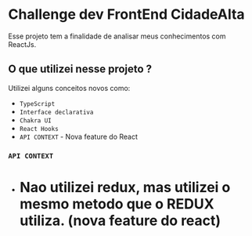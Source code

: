 # Challenge dev FrontEnd CidadeAlta

Esse projeto tem a finalidade de analisar meus conhecimentos com ReactJs.
## O que utilizei nesse projeto ?

Utilizei alguns conceitos novos como:
  - `TypeScript`
  - `Interface declarativa`
  - `Chakra UI`
  - `React Hooks`
  - `API CONTEXT` - Nova feature do React

### `API CONTEXT`
 - # Nao utilizei redux, mas utilizei o mesmo metodo que o REDUX utiliza. (nova feature do react)
